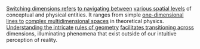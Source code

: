 
[Switching dimensions refers](1/2/1/3/.Switching%20Dimensions) [to navigating between](3/1/1/3/3/3/2/3/.Obstacle%20Navigation%20Algorithms) [various spatial levels](3/1/1/2/3/1/1/1/_Spatial-Hierarchical) of conceptual and physical entities. It ranges from simple [one-dimensional lines to](1/2/1/3/1/2/2/_Line-Plane) [complex multidimensional spaces](1/1/3/1/1/3/2/3/3/.Complex%20Manifolds) in theoretical physics. [Understanding the intricate](2/2/3/2/2/2/.Understanding%20and%20Explanation) [rules of geometry](2/3/2/3/2/3/.Geometry) [facilitates transitioning across](1/2/1/1/1/3/2/2/.Transition%20Maps) dimensions, illuminating phenomena that exist outside of our intuitive perception of reality.

